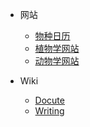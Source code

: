 <!-- _navbar.md -->

* 网站
  * [物种日历](wiki/web/sp_calendar.md)
  * [植物学网站](wiki/web/plants.md)
  * [动物学网站](wiki/web/animals.md)
  
* Wiki
  * [Docute](/wiki/docute/docute.md)
  * [Writing](/wiki/docute/writing.md)
